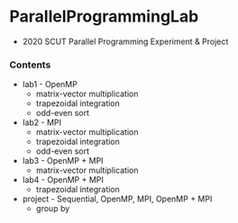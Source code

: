 # ParallelProgrammingLab

+ 2020 SCUT Parallel Programming Experiment & Project

### Contents

+ lab1 - OpenMP
    + matrix-vector multiplication
    + trapezoidal integration
    + odd-even sort
+ lab2 - MPI
    + matrix-vector multiplication
    + trapezoidal integration
    + odd-even sort
+ lab3 - OpenMP + MPI
    + matrix-vector multiplication
+ lab4 - OpenMP + MPI
    + trapezoidal integration
+ project - Sequential, OpenMP, MPI, OpenMP + MPI
    + group by
